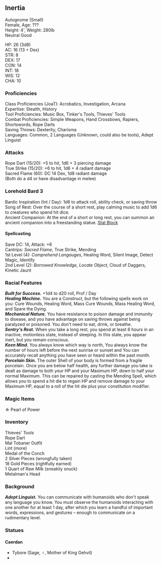 ## Inertia 
Autognome (Small) \
Female, Age: ??? \
Height: 4', Weight: 280lb \
Neutral Good

HP: 26 (3d8) \
AC: 16 (13 + Dex) \
STR: 8 \
DEX: 17 \
CON: 14 \
INT: 18 \
WIS: 12 \
CHA: 10

### Proficiencies
Class Proficiencies (JoaT): Acrobatics, Investigation, Arcana \
Expertise: Stealth, History \
Tool Proficiencies: Music Box, Tinker's Tools, Thieves' Tools \
Combat Proficiencies: Simple Weapons, Hand Crossbows, Rapiers, Shortswords, Rope Darts \
Saving Throws: Dexterity, Charisma \
Languages: Common, 2 Languages (Unknown, could also be tools), Adept Linguist

### Attacks
Rope Dart (15/20): +5 to hit, 1d6 + 3 piercing damage \
True Strike (15/20): +6 to hit, 1d6 + 4 radiant damage \
Sacred Flame (60): DC 14 Dex, 1d8 radiant damage \
(Both do a d4 or have disadvantage in melee)

### Lorehold Bard 3
Bardic Inspiration (Int / Day): 1d6 to attack roll, ability check, or saving throw \
Song of Rest: Over the course of a short rest, play calming music to add 1d6 to creatures who spend hit dice. \
Ancient Companion: At the end of a short or long rest, you can summon an ancient companion into a freestanding statue. [Stat Block](http://dnd5e.wikidot.com/multisubclass:mage-of-lorehold-ua)

#### Spellcasting
Save DC: 14, Attack: +6 \
Cantrips: *Sacred Flame,* True Strike, Mending \
1st Level (4): *Comprehend Langauges,* Healing Word, Silent Image, Detect Magic, Identify \
2nd Level (2): *Borrowed Knowledge, Locate Object,* Cloud of Daggers, Kinetic Jaunt

### Racial Features
***Built for Success.*** +1d4 to d20 roll, Prof / Day \
***Healing Machine.*** You are a Construct, but the following spells work on you: Cure Wounds, Healing Word, Mass Cure Wounds, Mass Healing Word, and Spare the Dying. \
***Mechanical Nature.*** You have resistance to poison damage and immunity to disease, and you have advantage on saving throws against being paralyzed or poisoned. You don't need to eat, drink, or breathe. \
***Sentry's Rest.*** When you take a long rest, you spend at least 6 hours in an inactive, motionless state, instead of sleeping. In this state, you appear inert, but you remain conscious. \
***Keen Mind.*** You always know which way is north, You always know the number of hours left before the next sunrise or sunset and You can accurately recall anything you have seen or heard within the past month. \
***Porcelain Skin.*** The outer Shell of your body is formed from a fragile porcelain. Once you are below half health, any further damage you take is dealt as damage to both your HP and your Maximum HP, down to half your normal Maximum. This can be repaired by casting the Mending Spell, which allows you to spend a hit die to regain HP and remove damage to your Maximum HP, equal to a roll of the hit die plus your constitution modifier. 

### Magic Items
☆ Pearl of Power

### Inventory
Thieves' Tools \
Rope Dart \
Mal Tobaner Outfit \
Lint (more) \
Medal of the Conch \
2 Silver Pieces (wrongfully taken) \
18 Gold Pieces (rightfully earned) \
1 Quart of Raw Milk (sneakily snuck) \
Metalman's Head 

### Background
***Adept Linguist.*** You can communicate with humanoids who don't speak any language you know. You must observe the humanoids interacting with one another for at least 1 day, after which you learn a handful of important words, expressions, and gestures – enough to communicate on a rudimentary level.


### Statues
#### Caerdan
- Tybore (Sage, ♀, Mother of King Gehvil)
- 
